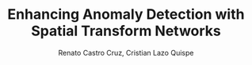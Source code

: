 ---
paperId: 22
author: Renato Castro Cruz, Cristian Lazo Quispe
publicationauthor: Castro Cruz, R. et al.
title: Enhancing Anomaly Detection with Spatial Transform Networks
pdf: Renato_Castro.pdf
poster: --
alt: --
type: Poster
topic: Optimization
subtopic: --
link: https://research.latinxinai.org/papers/icml/2023/pdf/Renato_Castro.pdf
conference: neurips
year: 2023
tags: neurips-2023
location: New Orleans, Louisiana
---